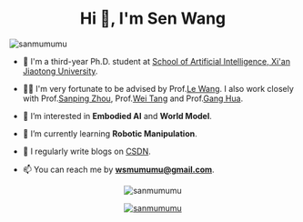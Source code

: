 <h1 align="center">Hi 👋, I'm Sen Wang</h1>

<p align="left"> <img src="https://komarev.com/ghpvc/?username=sanmumumu&label=Profile%20views&color=0e75b6&style=flat" alt="sanmumumu" /> </p>


- 🏫 I'm a third-year Ph.D. student at [School of Artificial Intelligence, Xi'an Jiaotong University](https://iair.xjtu.edu.cn/index.htm).

- 👨‍🏫 I'm very fortunate to be advised by Prof.[Le Wang](https://gr.xjtu.edu.cn/web/lewang). I also work closely with Prof.[Sanping Zhou](https://gr.xjtu.edu.cn/web/spzhou), Prof.[Wei Tang](https://www.cs.uic.edu/~tangw/index.html) and Prof.[Gang Hua](https://www.ganghua.org/).

- 🔭 I’m interested in **Embodied AI** and **World Model**.

- 🌱 I’m currently learning **Robotic Manipulation**.

- 📝 I regularly write blogs on [CSDN](https://blog.csdn.net/weixin_45751396?spm=1000.2115.3001.5343).

- 📫 You can reach me by **wsmumumu@gmail.com**.



<p align="center">
  <img src="https://github-readme-stats.vercel.app/api?username=sanmumumu&show_icons=true&locale=en" alt="sanmumumu" />
</p>

<p align="center">
  <a href="https://github.com/ryo-ma/github-profile-trophy">
    <img src="https://github-profile-trophy.vercel.app/?username=sanmumumu" alt="sanmumumu" />
  </a>
</p>
